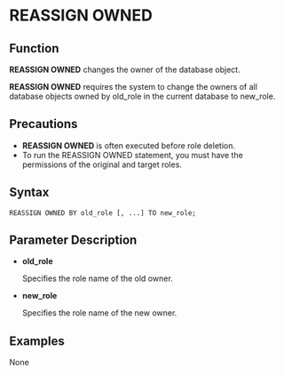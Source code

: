 # REASSIGN OWNED<a name="EN-US_TOPIC_0289900011"></a>

## Function<a name="en-us_topic_0283136605_en-us_topic_0237122173_en-us_topic_0059779106_sfb032500d9624f8fb05a202a274cb9e9"></a>

**REASSIGN OWNED**  changes the owner of the database object.

**REASSIGN OWNED** requires the system to change the owners of all database objects owned by old_role in the current database to new_role.

## Precautions<a name="en-us_topic_0283136605_en-us_topic_0237122173_en-us_topic_0059779106_sc1c0690ce85a4497bbc2bf507322bd08"></a>

-   **REASSIGN OWNED**  is often executed before role deletion.
-   To run the REASSIGN OWNED statement, you must have the permissions of the original and target roles.

## Syntax<a name="en-us_topic_0283136605_en-us_topic_0237122173_en-us_topic_0059779106_s94f37352d3b04fddaca3d0266fffa8d8"></a>

```
REASSIGN OWNED BY old_role [, ...] TO new_role;
```

## Parameter Description<a name="en-us_topic_0283136605_en-us_topic_0237122173_en-us_topic_0059779106_s304443c9b98d4336b7ce6894962dbe0c"></a>

-   **old\_role**

    Specifies the role name of the old owner.

-   **new\_role**

    Specifies the role name of the new owner.


## Examples<a name="en-us_topic_0283136605_en-us_topic_0237122173_en-us_topic_0059779106_sbcf57ecc9f7a417bad32fed1fe01c036"></a>

None
